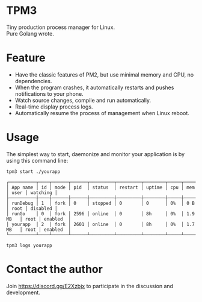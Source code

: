 # TPM3
Tiny production process manager for Linux.  
Pure Golang wrote.

# Feature
- Have the classic features of PM2, but use minimal memory and CPU, no dependencies.
- When the program crashes, it automatically restarts and pushes notifications to your phone.
- Watch source changes, compile and run automatically.
- Real-time display process logs.
- Automatically resume the process of management when Linux reboot.


# Usage
The simplest way to start, daemonize and monitor your application is by using this command line:

```
tpm3 start ./yourapp

┌──────────┬────┬──────┬──────┬─────────┬─────────┬────────┬─────┬──────────┬──────┬──────────┐
│ App name │ id │ mode │ pid  │ status  │ restart │ uptime │ cpu │ mem      │ user │ watching │
├──────────┼────┼──────┼──────┼─────────┼─────────┼────────┼─────┼──────────┼──────┼──────────┤
│ runDebug │ 1  │ fork │ 0    │ stopped │ 0       │ 0      │ 0%  │ 0 B      │ root │ disabled │
│ runGo    │ 0  │ fork │ 2596 │ online  │ 0       │ 8h     │ 0%  │ 1.9 MB   │ root │ enabled  │
│ yourapp  │ 2  │ fork │ 2601 │ online  │ 0       │ 8h     │ 0%  │ 1.7 MB   │ root │ enabled  │
└──────────┴────┴──────┴──────┴─────────┴─────────┴────────┴─────┴──────────┴──────┴──────────┘

tpm3 logs yourapp
```

# Contact the author

Join https://discord.gg/E2Xzbjx
to participate in the discussion and development.
